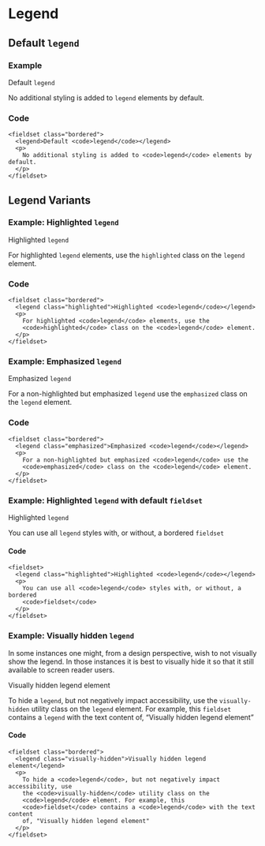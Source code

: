 Legend
======

Default `legend`
----------------

### Example

Default `legend`

No additional styling is added to `legend` elements by default.

### Code

    <fieldset class="bordered">
      <legend>Default <code>legend</code></legend>
      <p>
        No additional styling is added to <code>legend</code> elements by default.
      </p>
    </fieldset>

Legend Variants
---------------

### Example: Highlighted `legend`

Highlighted `legend`

For highlighted `legend` elements, use the `highlighted` class on the `legend` element.

### Code

    <fieldset class="bordered">
      <legend class="highlighted">Highlighted <code>legend</code></legend>
      <p>
        For highlighted <code>legend</code> elements, use the
        <code>highlighted</code> class on the <code>legend</code> element.
      </p>
    </fieldset>

### Example: Emphasized `legend`

Emphasized `legend`

For a non-highlighted but emphasized `legend` use the `emphasized` class on the `legend` element.

### Code

    <fieldset class="bordered">
      <legend class="emphasized">Emphasized <code>legend</code></legend>
      <p>
        For a non-highlighted but emphasized <code>legend</code> use the
        <code>emphasized</code> class on the <code>legend</code> element.
      </p>
    </fieldset>

### Example: Highlighted `legend` with default `fieldset`

Highlighted `legend`

You can use all `legend` styles with, or without, a bordered `fieldset`

#### Code

    <fieldset>
      <legend class="highlighted">Highlighted <code>legend</code></legend>
      <p>
        You can use all <code>legend</code> styles with, or without, a bordered
        <code>fieldset</code>
      </p>
    </fieldset>

### Example: Visually hidden `legend`

In some instances one might, from a design perspective, wish to not visually show the legend. In those instances it is best to visually hide it so that it still available to screen reader users.

Visually hidden legend element

To hide a `legend`, but not negatively impact accessibility, use the `visually-hidden` utility class on the `legend` element. For example, this `fieldset` contains a `legend` with the text content of, “Visually hidden legend element”

#### Code

    <fieldset class="bordered">
      <legend class="visually-hidden">Visually hidden legend element</legend>
      <p>
        To hide a <code>legend</code>, but not negatively impact accessibility, use
        the <code>visually-hidden</code> utility class on the
        <code>legend</code> element. For example, this
        <code>fieldset</code> contains a <code>legend</code> with the text content
        of, "Visually hidden legend element"
      </p>
    </fieldset>
